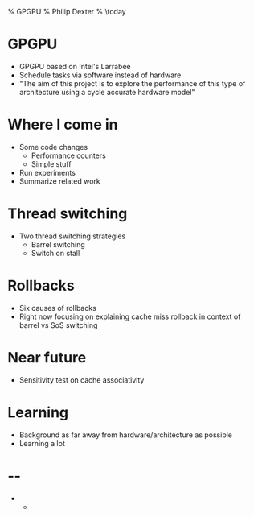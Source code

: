 % GPGPU
% Philip Dexter
% \today

# GPGPU
* GPGPU based on Intel's Larrabee
* Schedule tasks via software instead of hardware
* "The aim of this project is to explore the performance of this type of architecture using a cycle accurate hardware model"

# Where I come in

* Some code changes
	* Performance counters
	* Simple stuff
* Run experiments
* Summarize related work

# Thread switching

* Two thread switching strategies
	* Barrel switching
	* Switch on stall

# Rollbacks

* Six causes of rollbacks
* Right now focusing on explaining cache miss rollback in context of barrel vs SoS switching

# Near future

* Sensitivity test on cache associativity

# Learning

* Background as far away from hardware/architecture as possible
* Learning a lot

# --

- -
